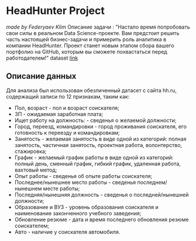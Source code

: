 # HeadHunter Project
*made by Federyaev Klim*
Описание задачи :
"Настало время попробовать свои силы в реальном Data Science-проекте. Вам предстоит решить часть настоящей бизнес-задачи и примерить роль аналитика в компании HeadHunter. Проект станет новым этапом сбора вашего портфолио на GitHub, которым вы сможете похвастаться перед работодателем!"
dataset [link](https://drive.google.com/file/d/1Kb78mAWYKcYlellTGhIjPI-bCcKbGuTn/view)

## Описание данных

Для анализа был использован обезличенный датасет с сайта hh.ru, содержащий записи по 12 признакам, таким как:
* Пол, возраст - пол и возраст соискателя;
* ЗП - ожидаемая заработная плата;
* Ищет работу на должность: - сведенья о желаемой должности;
* Город, переезд, командировки - город проживания соискателя, его готовность к переезду и командировкам;
* Занятость - желаемая занятость в виде одной из категорий: полная занятость, частичная занятость, проектная работа, волонтерство, стажировка;
* График - желаемый график работы в виде одной из категорий: полный день, сменный график, гибкий график, удаленная работа, вахтовый метод;
* Опыт работы - сведенья об опыте работы соискателя;
* Последнее/нынешнее место работы - сведенья последнем/нынешнем месте работы;
* Последняя/нынешняя должность - сведенья о последней/нынешней должности;
* Образование и ВУЗ - уровень образования соискателя и наименование законченного учебного заведения;
* Обновление резюме - дата и время последнего обновления резюме соискателем;
* Авто - наличие у соискателя автомобиля. 